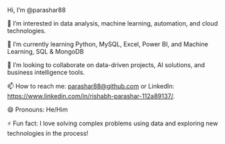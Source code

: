 Hi, I’m @parashar88

👀 I’m interested in data analysis, machine learning, automation, and cloud technologies.

🌱 I’m currently learning Python, MySQL, Excel, Power BI, and Machine Learning, SQL & MongoDB

💞️ I’m looking to collaborate on data-driven projects, AI solutions, and business intelligence tools.

📫 How to reach me: parashar88@github.com or LinkedIn: https://www.linkedin.com/in/rishabh-parashar-112a89137/.

😄 Pronouns: He/Him

⚡ Fun fact: I love solving complex problems using data and exploring new technologies in the process!



<!---
parashar88/parashar88 is a ✨ special ✨ repository because its `README.md` (this file) appears on your GitHub profile.
You can click the Preview link to take a look at your changes.
--->
